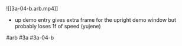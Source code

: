 
![[3a-04-b.arb.mp4]]

- up demo entry gives extra frame for the upright demo window but probably loses 1f of speed (yujene)

#arb #3a #3a-04-b

